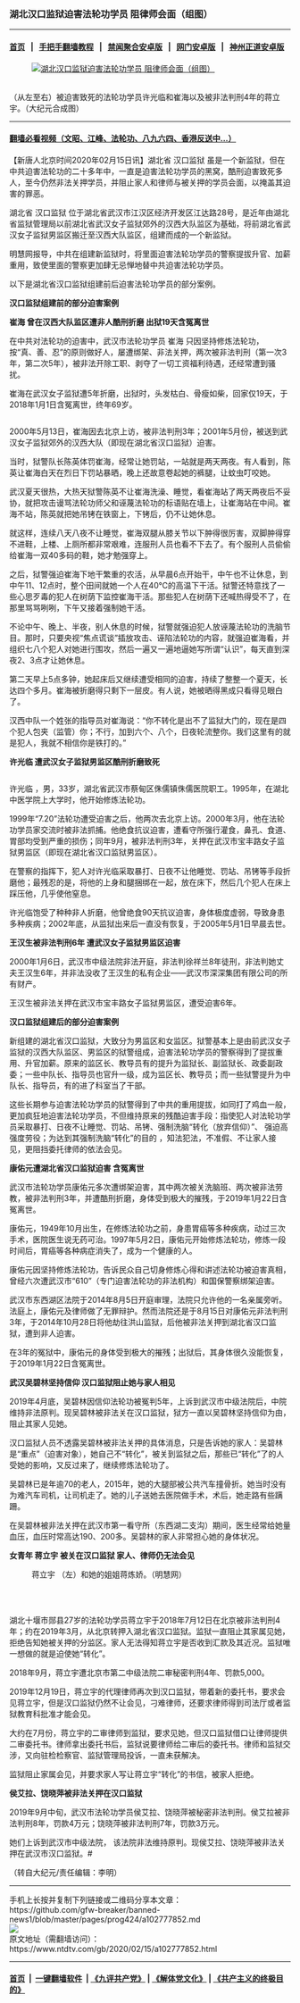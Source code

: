 ### 湖北汉口监狱迫害法轮功学员 阻律师会面（组图）
------------------------

#### [首页](https://github.com/gfw-breaker/banned-news1/blob/master/README.md) &nbsp;&nbsp;|&nbsp;&nbsp; [手把手翻墙教程](https://github.com/gfw-breaker/guides/wiki) &nbsp;&nbsp;|&nbsp;&nbsp; [禁闻聚合安卓版](https://github.com/gfw-breaker/bn-android) &nbsp;&nbsp;|&nbsp;&nbsp; [网门安卓版](https://github.com/oGate2/oGate) &nbsp;&nbsp;|&nbsp;&nbsp; [神州正道安卓版](https://github.com/SzzdOgate/update) 



<div><div class="featured_image">
 <a href="https://i.ntdtv.com/assets/uploads/2020/02/2020-02-15_152514.jpg" target="_blank">
  <figure>
   <img alt="湖北汉口监狱迫害法轮功学员 阻律师会面（组图）" src="https://i.ntdtv.com/assets/uploads/2020/02/2020-02-15_152514-800x450.jpg"/>
  </figure><br/>
 </a>
 <span class="caption">
  （从左至右）被迫害致死的法轮功学员许光临和崔海以及被非法判刑4年的蒋立宇。（大纪元合成图）
 </span>
</div>
</div><hr/>

#### [翻墙必看视频（文昭、江峰、法轮功、八九六四、香港反送中...）](https://github.com/gfw-breaker/banned-news1/blob/master/pages/link3.md)

<div><div class="post_content" itemprop="articleBody">
 <p>
  【新唐人北京时间2020年02月15日讯】湖北省
  <ok href="https://www.ntdtv.com/gb/汉口监狱.htm">
   汉口监狱
  </ok>
  虽是一个新监狱，但在中共迫害法轮功的二十多年中，一直是迫害法轮功学员的黑窝，酷刑迫害致死多人，至今仍然非法关押学员，并阻止家人和律师与被关押的学员会面，以掩盖其迫害的罪恶。
 </p>
 <p>
  湖北省
  <ok href="https://www.ntdtv.com/gb/汉口监狱.htm">
   汉口监狱
  </ok>
  位于湖北省武汉市江汉区经济开发区江达路28号，是近年由湖北省监狱管理局以前湖北省武汉女子监狱郊外的汉西大队监区为基础，将前湖北省武汉女子监狱男监区搬迁至汉西大队监区，组建而成的一个新监狱。
 </p>
 <p>
  明慧网报导，中共在组建新监狱时，将里面迫害法轮功学员的警察提拔升官、加薪重用，致使里面的警察更加肆无忌惮地替中共迫害法轮功学员。
 </p>
 <p>
  以下是湖北省汉口监狱组建前后迫害法轮功学员的部分案例。
 </p>
 <p>
  <strong>
   汉口监狱组建前的部分迫害案例
  </strong>
 </p>
 <p>
  <strong>
   <ok href="https://www.ntdtv.com/gb/崔海.htm">
    崔海
   </ok>
   曾在汉西大队监区遭非人酷刑折磨 出狱19天含冤离世
  </strong>
 </p>
 <p>
  在中共对法轮功的迫害中，武汉市法轮功学员
  <ok href="https://www.ntdtv.com/gb/崔海.htm">
   崔海
  </ok>
  只因坚持修炼法轮功，按“真、善、忍”的原则做好人，屡遭绑架、非法关押，两次被非法判刑（第一次3年，第二次5年），被非法开除工职、剥夺了一切工资福利待遇，还经常遭到骚扰。
 </p>
 <p>
  崔海在武汉女子监狱遭5年折磨，出狱时，头发枯白、骨瘦如柴，回家仅19天，于2018年1月1日含冤离世，终年69岁。
 </p>
 <p>
  <img alt="" class="alignnone size-full wp-image-102777869" src="https://i.ntdtv.com/assets/uploads/2020/02/2020-02-15_152640.jpg"/>
 </p>
 <p>
  2000年5月13日，崔海因去北京上访，被非法判刑3年；2001年5月份，被送到武汉女子监狱郊外的汉西大队（即现在湖北省汉口监狱）迫害。
 </p>
 <p>
  当时，狱警队长陈英体罚崔海，经常让她罚站，一站就是两天两夜。有人看到，陈英让崔海白天在烈日下罚站暴晒，晚上还故意卷起她的裤腿，让蚊虫叮咬她。
 </p>
 <p>
  武汉夏天很热，大热天狱警陈英不让崔海洗澡、睡觉，看崔海站了两天两夜后不妥协，就把攻击谩骂法轮功师父和诬蔑法轮功的标语贴在墙上，让崔海站在中间。崔海不站，陈英就把她吊铐在铁窗上，下铐后，仍不让她休息。
 </p>
 <p>
  就这样，连续八天八夜不让睡觉，崔海双腿从膝关节以下肿得很厉害，双脚肿得穿不进鞋，上楼、上厕所都非常艰难，连服刑人员也看不下去了。有个服刑人员偷偷给崔海一双40多码的鞋，她才勉强穿上。
 </p>
 <p>
  之后，狱警强迫崔海下地干繁重的农活，从早晨6点开始干，中午也不让休息，到中午11、12点时，整个田间就她一个人在40℃的高温下干活。狱警还特意找了一些心思歹毒的犯人在树荫下监控崔海干活。那些犯人在树荫下还喊热得受不了，在那里骂骂咧咧，下午又接着强制她干活。
 </p>
 <p>
  不论中午、晚上、半夜，别人休息的时候，狱警就强迫犯人放诬蔑法轮功的洗脑节目。那时，只要央视“焦点谎谈”插放攻击、诬陷法轮功的内容，就强迫崔海看，并组织七八个犯人对她进行围攻，然后一遍又一遍地逼她写所谓“认识”，每天直到深夜2、3点才让她休息。
 </p>
 <p>
  第二天早上5点多钟，她起床后又继续遭受相同的迫害，持续了整整一个夏天，长达四个多月。崔海被折磨得只剩下一层皮。有人说，她被晒得黑成只看得见眼白了。
 </p>
 <p>
  汉西中队一个姓张的指导员对崔海说：“你不转化是出不了监狱大门的，现在是四个犯人包夹（监管）你；不行，加到六个、八个，日夜轮流整你。我们这里有的就是犯人，我就不相信你是铁打的。”
 </p>
 <p>
  <strong>
   <ok href="https://www.ntdtv.com/gb/许光临.htm">
    许光临
   </ok>
   遭武汉女子监狱男监区酷刑折磨致死
  </strong>
 </p>
 <p>
  <img alt="" class="alignnone size-full wp-image-102777870" src="https://i.ntdtv.com/assets/uploads/2020/02/2020-02-15_152652.jpg"/>
 </p>
 <p>
  <ok href="https://www.ntdtv.com/gb/许光临.htm">
   许光临
  </ok>
  ，男，33岁，湖北省武汉市蔡甸区侏儒镇侏儒医院职工。1995年，在湖北中医学院上大学时，他开始修炼法轮功。
 </p>
 <p>
  1999年“7.20”法轮功遭受迫害之后，他两次去北京上访。2000年3月，他在法轮功学员家交流时被非法抓捕。他绝食抗议迫害，遭看守所强行灌食，鼻孔、食道、胃部均受到严重的损伤；同年9月，被非法判刑3年，关押在武汉市宝丰路女子监狱男监区（即现在湖北省汉口监狱男监区）。
 </p>
 <p>
  在警察的指挥下，犯人对许光临采取暴打、日夜不让他睡觉、罚站、吊铐等手段折磨他；最残忍的是，将他的上身和腿捆绑在一起，放在床下，然后几个犯人在床上踩压他，几乎使他窒息。
 </p>
 <p>
  许光临饱受了种种非人折磨，他曾绝食90天抗议迫害，身体极度虚弱，导致身患多种疾病；2002年底，从监狱出来后一直没有恢复，于2005年5月1日早晨去世。
 </p>
 <p>
  <strong>
   王汉生被非法判刑6年 遭武汉女子监狱男监区迫害
  </strong>
 </p>
 <p>
  2000年1月6日，武汉市中级法院非法开庭，非法判徐祥兰8年徒刑，非法判她丈夫王汉生6年，并非法没收了王汉生的私有企业——武汉市深深集团有限公司的所有财产。
 </p>
 <p>
  王汉生被非法关押在武汉市宝丰路女子监狱男监区，遭受迫害6年。
 </p>
 <p>
  <strong>
   汉口监狱组建后的部分迫害案例
  </strong>
 </p>
 <p>
  新组建的湖北省汉口监狱，大致分为男监区和女监区。狱警基本上是由前武汉女子监狱的汉西大队监区、男监区的狱警组成，迫害法轮功学员的警察得到了提拔重用、升官加薪。原来的监区长、教导员有的提升为监狱长、副监狱长、政委副政委；一些中队长、指导员也官升一级，成为监区长、教导员；而一些狱警提升为中队长、指导员，有的进了科室当了干部。
 </p>
 <p>
  这些长期参与迫害法轮功学员的狱警得到了中共的重用提拔，如同打了鸡血一般，更加疯狂地迫害法轮功学员，不但维持原来的残酷迫害手段：指使犯人对法轮功学员采取暴打、日夜不让睡觉、罚站、吊铐、强制洗脑“转化（放弃信仰）”、 强迫高强度劳役；为达到其强制洗脑“转化”的目的 ，知法犯法，不准假、不让家人接见，更阻挡委托律师的依法会见。
 </p>
 <p>
  <strong>
   康佑元遭湖北省汉口监狱迫害 含冤离世
  </strong>
 </p>
 <p>
  武汉市法轮功学员康佑元多次遭绑架迫害，其中两次被关洗脑班、两次被非法劳教，被非法判刑3年，并遭酷刑折磨，身体受到极大的摧残，于2019年1月22日含冤离世。
 </p>
 <p>
  康佑元，1949年10月出生，在修炼法轮功之前，身患胃癌等多种疾病，动过三次手术，医院医生说无药可治。1997年5月2日，康佑元开始修炼法轮功，修炼一段时间后，胃癌等各种病症消失了，成为一个健康的人。
 </p>
 <p>
  康佑元因坚持修炼法轮功，告诉民众自己切身修炼心得和讲述法轮功被迫害真相，曾经六次遭武汉市“610”（专门迫害法轮功的非法机构）和国保警察绑架迫害。
 </p>
 <p>
  武汉市东西湖区法院于2014年8月5日开庭审理，法院只允许他的一名亲属旁听。法庭上，康佑元及律师做了无罪辩护。然而法院还是于8月15日对康佑元非法判刑3年，于2014年10月28日将他劫往洪山监狱，后他被非法关押到湖北省汉口监狱，遭到非人迫害。
 </p>
 <p>
  在3年的冤狱中，康佑元的身体受到极大的摧残；出狱后，其身体很久没能恢复，于2019年1月22日含冤离世。
 </p>
 <p>
  <strong>
   武汉吴碧林坚持信仰 汉口监狱阻止她与家人相见
  </strong>
 </p>
 <p>
  2019年4月底，吴碧林因信仰法轮功被冤判5年，上诉到武汉市中级法院后，中院维持非法原判。现吴碧林被非法关在汉口监狱，狱方一直以吴碧林坚持信仰为由，阻止其家人见她。
 </p>
 <p>
  汉口监狱人员不透露吴碧林被非法关押的具体消息，只是告诉她的家人：吴碧林是“重点”（迫害对象），她自己不“转化”，被关到监狱之后，那些已“转化”了的人受她的影响，又反过来了，继续修炼法轮功了。
 </p>
 <p>
  吴碧林已是年逾70的老人，2015年，她的大腿部被公共汽车撞骨折。她当时没有为难汽车司机，让司机走了。她的儿子送她去医院做手术，术后，她走路有些蹒跚。
 </p>
 <p>
  在吴碧林被非法关押在武汉市第一看守所（东西湖二支沟）期间，医生经常给她量血压，血压时常高达190、200多。吴碧林的家人非常担心她的身体状况。
 </p>
 <p>
  <strong>
   女青年
   <ok href="https://www.ntdtv.com/gb/蒋立宇.htm">
    蒋立宇
   </ok>
   被关在汉口监狱 家人、律师仍无法会见
  </strong>
 </p>
 <figure class="wp-caption alignnone" id="attachment_102777871" style="width: 378px">
  <img alt="" class="size-full wp-image-102777871" src="https://i.ntdtv.com/assets/uploads/2020/02/2020-02-15_153014.jpg"/>
  <br/><figcaption class="wp-caption-text">
   <ok href="https://www.ntdtv.com/gb/蒋立宇.htm">
    蒋立宇
   </ok>
   （左）和她的姐姐蒋炼娇。（明慧网）
  </figcaption><br/>
 </figure><br/>
 <p>
  湖北十堰市郧县27岁的法轮功学员蒋立宇于2018年7月12日在北京被非法判刑4年；约在2019年3月，从北京转押入湖北省汉口监狱。监狱一直阻止其家属见她，拒绝告知她被关押的分监区。家人无法得知蒋立宇是否收到汇款及其近况。监狱唯一想做的就是迫使她“转化”。
 </p>
 <p>
  2018年9月，蒋立宇遭北京市第二中级法院二审秘密判刑4年、罚款5,000。
 </p>
 <p>
  2019年12月19日，蒋立宇的代理律师再次到汉口监狱，带着新的委托书，要求会见蒋立宇，但是汉口监狱仍然不让会见，刁难律师，还要求律师得到司法厅或者监狱教育科批准才能会见。
 </p>
 <p>
  大约在7月份，蒋立宇的二审律师到监狱，要求见她，但汉口监狱借口让律师提供二审委托书。律师拿出委托书后，监狱说要律师给二审后的委托书。律师和监狱交涉，又向驻检检察官、监狱管理局投诉，一直未获解决。
 </p>
 <p>
  监狱阻止家属会见，并要求家人写让蒋立宇“转化”的书信，被家人拒绝。
 </p>
 <p>
  <strong>
   侯艾拉、饶晓萍被非法关押在汉口监狱
  </strong>
 </p>
 <p>
  2019年9月中旬，武汉市法轮功学员侯艾拉、饶晓萍被秘密非法判刑。侯艾拉被非法判刑8年，罚款4万元；饶晓萍被非法判刑7年，罚款3万元。
 </p>
 <p>
  她们上诉到武汉市中级法院， 该法院非法维持原判。现侯艾拉、饶晓萍被非法关押在武汉市汉口监狱。#
 </p>
 <p>
  （转自大纪元/责任编辑：李明）
 </p>
 <div class="single_ad">
 </div>
</div>
</div>
<hr/>
手机上长按并复制下列链接或二维码分享本文章：<br/>
https://github.com/gfw-breaker/banned-news1/blob/master/pages/prog424/a102777852.md <br/>
<a href='https://github.com/gfw-breaker/banned-news1/blob/master/pages/prog424/a102777852.md'><img src='https://github.com/gfw-breaker/banned-news1/blob/master/pages/prog424/a102777852.md.png'/></a> <br/>
原文地址（需翻墙访问）：https://www.ntdtv.com/gb/2020/02/15/a102777852.html


------------------------
#### [首页](https://github.com/gfw-breaker/banned-news1/blob/master/README.md) &nbsp;|&nbsp; [一键翻墙软件](https://github.com/gfw-breaker/nogfw/blob/master/README.md) &nbsp;| [《九评共产党》](https://github.com/gfw-breaker/9ping.md/blob/master/README.md#九评之一评共产党是什么) | [《解体党文化》](https://github.com/gfw-breaker/jtdwh.md/blob/master/README.md) | [《共产主义的终极目的》](https://github.com/gfw-breaker/gczydzjmd.md/blob/master/README.md)


<img src='http://gfw-breaker.win/banned-news/pages/prog424/a102777852.md' width='0px' height='0px'/>